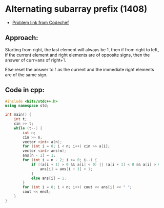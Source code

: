 # Alternating subarray prefix (1408)
- [Problem link from Codechef](https://www.codechef.com/problems/ALTARAY?tab=statement)

## Approach:
Starting from right, the last element will always be 1, then if from right to left, if the current element and right elements are of opposite signs, then the answer of curr=ans of right+1.

Else reset the answer to 1 as the current and the immediate right elements are of the same sign.
## Code in cpp:
```cpp
#include <bits/stdc++.h>
using namespace std;

int main() {
    int t;
    cin >> t;
    while (t--) {
        int n;
        cin >> n;
        vector <int> a(n);
        for (int i = 0; i < n; i++) cin >> a[i];
        vector <int> ans(n);
        ans[n - 1] = 1;
        for (int i = n - 2; i >= 0; i--) {
            if ((a[i + 1] > 0 && a[i] < 0) || (a[i + 1] < 0 && a[i] > 0)) {
                ans[i] = ans[i + 1] + 1;
            }
            else ans[i] = 1;
        }
        for (int i = 0; i < n; i++) cout << ans[i] << " ";
        cout << endl;
    }
}

```
